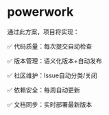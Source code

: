 # powerwork
通过此方案，项目将实现：

✅ 代码质量：每次提交自动检查

✅ 版本管理：语义化版本+自动发布

✅ 社区维护：Issue自动分类/关闭

✅ 依赖安全：每周自动更新

✅ 文档同步：实时部署最新版本
